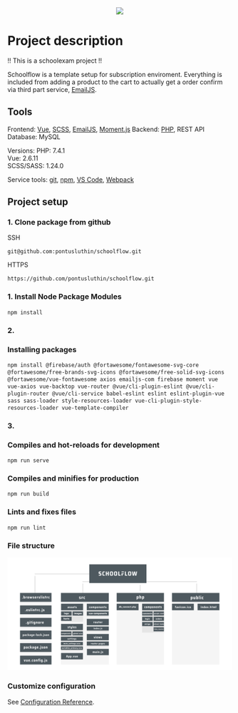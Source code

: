 <div align="center">
    <img src="/src/assets/images/Schoolflow-white-logo.png" width="500px">
</div>

# Project description

!! This is a schoolexam project !!

Schoolflow is a template setup for subscription enviroment. Everything is included from adding a product to the cart to actually get a order confirm via third part service, [EmailJS](https://www.emailjs.com/).

## Tools

Frontend: [Vue](https://vuejs.org/), [SCSS](https://sass-lang.com/documentation/syntax), [EmailJS](https://www.emailjs.com/), [Moment.js](https://momentjs.com/)
Backend: [PHP](https://www.php.net/), REST API
Database: MySQL

Versions:
PHP: 7.4.1 <br />
Vue: 2.6.11 <br />
SCSS/SASS: 1.24.0 <br />

Service tools: [git](https://git-scm.com/), [npm](https://www.npmjs.com/), [VS Code](https://code.visualstudio.com/), [Webpack](https://webpack.js.org/)

## Project setup


###

### 1. Clone package from github

SSH
``` 
git@github.com:pontusluthin/schoolflow.git
```

HTTPS 
```
https://github.com/pontusluthin/schoolflow.git
```


### 1. Install Node Package Modules
```
npm install
```

### 2.

### Installing packages

```
npm install @firebase/auth @fortawesome/fontawesome-svg-core @fortawesome/free-brands-svg-icons @fortawesome/free-solid-svg-icons @fortawesome/vue-fontawesome axios emailjs-com firebase moment vue vue-axios vue-backtop vue-router @vue/cli-plugin-eslint @vue/cli-plugin-router @vue/cli-service babel-eslint eslint eslint-plugin-vue
sass sass-loader style-resources-loader vue-cli-plugin-style-resources-loader vue-template-compiler
```

### 3.

###  Compiles and hot-reloads for development
```
npm run serve
```

### Compiles and minifies for production
```
npm run build
```

### Lints and fixes files
```
npm run lint
```

### File structure 

<div align="center">
    <img src="/documentation/images/file_structure.png" width="880px">
</div>

### Customize configuration
See [Configuration Reference](https://cli.vuejs.org/config/).

